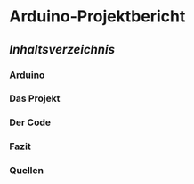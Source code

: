 # **Arduino-Projektbericht** 

## **_Inhaltsverzeichnis_** 
### Arduino
### Das Projekt 
### Der Code 
### Fazit 
### Quellen 

